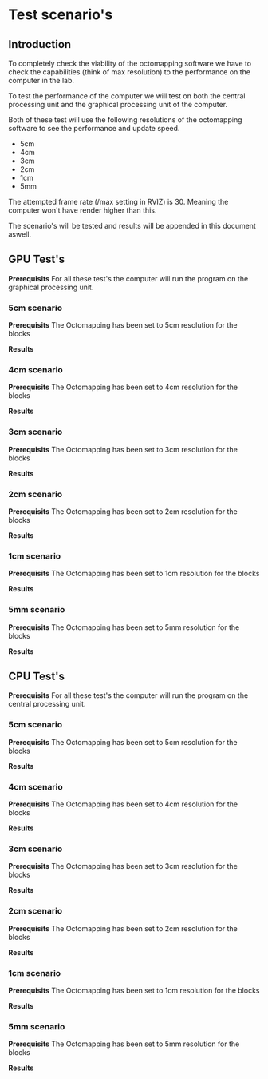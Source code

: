 # Test scenario's

## Introduction
To completely check the viability of the octomapping software we have to check the capabilities (think of max resolution) to the performance on the computer in the lab.

To test the performance of the computer we will test on both the central processing unit and the graphical processing unit of the computer.

Both of these test will use the following resolutions of the octomapping software to see the performance and update speed.
- 5cm
- 4cm
- 3cm
- 2cm
- 1cm
- 5mm

The attempted frame rate (/max setting in RVIZ) is 30. Meaning the computer won't have render higher than this.

The scenario's will be tested and results will be appended in this document aswell.
## GPU Test's
**Prerequisits**
For all these test's the computer will run the program on the graphical processing unit.
### 5cm scenario
**Prerequisits**
The Octomapping has been set to 5cm resolution for the blocks

**Results**

### 4cm scenario
**Prerequisits**
The Octomapping has been set to 4cm resolution for the blocks

**Results**

### 3cm scenario
**Prerequisits**
The Octomapping has been set to 3cm resolution for the blocks

**Results**

### 2cm scenario
**Prerequisits**
The Octomapping has been set to 2cm resolution for the blocks

**Results**

### 1cm scenario
**Prerequisits**
The Octomapping has been set to 1cm resolution for the blocks

**Results**

### 5mm scenario
**Prerequisits**
The Octomapping has been set to 5mm resolution for the blocks

**Results**


## CPU Test's
**Prerequisits**
For all these test's the computer will run the program on the central processing unit.
### 5cm scenario
**Prerequisits**
The Octomapping has been set to 5cm resolution for the blocks

**Results**

### 4cm scenario
**Prerequisits**
The Octomapping has been set to 4cm resolution for the blocks

**Results**

### 3cm scenario
**Prerequisits**
The Octomapping has been set to 3cm resolution for the blocks

**Results**

### 2cm scenario
**Prerequisits**
The Octomapping has been set to 2cm resolution for the blocks

**Results**

### 1cm scenario
**Prerequisits**
The Octomapping has been set to 1cm resolution for the blocks

**Results**

### 5mm scenario
**Prerequisits**
The Octomapping has been set to 5mm resolution for the blocks

**Results**
